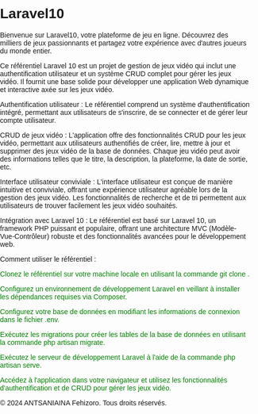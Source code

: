 <!DOCTYPE html>
<html lang="fr">
<head>
    <meta charset="UTF-8">
    <meta name="viewport" content="width=device-width, initial-scale=1.0">
    <title>Laravel10</title>
    <link rel="stylesheet" href="styles.css">
</head>
<body>
<style>
    body {
    font-family: Arial, sans-serif;
    margin: 0;
    padding: 0;
}

.container {
    max-width: 800px;
    margin: 100px auto;
    text-align: center;
}

.title {
    font-size: 3em;
    color: #333;
}

.description {
    font-size: 1.2em;
    color: #666;
    margin-top: 20px;
}

footer {
    background-color: #333;
    color: #fff;
    padding: 20px 0;
    text-align: center;
    position: fixed;
    width: 100%;
    bottom: 0;
}

.footer-content {
    max-width: 800px;
    margin: 0 auto;
}

.footer-content p {
    margin: 0;
}

.footer-content .copyright {
    font-size: 0.8em;
}

</style>
    <div class="container">
        <h1 class="title">Laravel10</h1>
        <p class="description">Bienvenue sur Laravel10, votre plateforme de jeu en ligne. Découvrez des milliers de jeux passionnants et partagez votre expérience avec d'autres joueurs du monde entier.</p>
        <p>Ce référentiel Laravel 10 est un projet de gestion de jeux vidéo qui inclut une authentification utilisateur et un système CRUD complet pour gérer les jeux vidéo. Il fournit une base solide pour développer une application Web dynamique et interactive axée sur les jeux vidéo.
        </p>
        <p>Authentification utilisateur : Le référentiel comprend un système d'authentification intégré, permettant aux utilisateurs de s'inscrire, de se connecter et de gérer leur compte utilisateur.
        </p>
        <p>CRUD de jeux vidéo : L'application offre des fonctionnalités CRUD pour les jeux vidéo, permettant aux utilisateurs authentifiés de créer, lire, mettre à jour et supprimer des jeux vidéo de la base de données. Chaque jeu vidéo peut avoir des informations telles que le titre, la description, la plateforme, la date de sortie, etc.
        </p>
        <p>Interface utilisateur conviviale : L'interface utilisateur est conçue de manière intuitive et conviviale, offrant une expérience utilisateur agréable lors de la gestion des jeux vidéo. Les fonctionnalités de recherche et de tri permettent aux utilisateurs de trouver facilement les jeux vidéo souhaités.
        </p>
        <p>Intégration avec Laravel 10 : Le référentiel est basé sur Laravel 10, un framework PHP puissant et populaire, offrant une architecture MVC (Modèle-Vue-Contrôleur) robuste et des fonctionnalités avancées pour le développement web.
        </p>
        <p>Comment utiliser le référentiel :
        </p>
        <p style="color:green">Clonez le référentiel sur votre machine locale en utilisant la commande git clone <URL_du_référentiel>.
        </p>
        <p style="color:green">Configurez un environnement de développement Laravel en veillant à installer les dépendances requises via Composer.
        </p>
        <p style="color:green">Configurez votre base de données en modifiant les informations de connexion dans le fichier .env.
        </p>
        <p style="color:green">Exécutez les migrations pour créer les tables de la base de données en utilisant la commande php artisan migrate.
        </p>
        <p style="color:green">Exécutez le serveur de développement Laravel à l'aide de la commande php artisan serve.
        </p>
        <p style="color:green">Accédez à l'application dans votre navigateur et utilisez les fonctionnalités d'authentification et de CRUD pour gérer les jeux vidéo.
        </p>
    </div>
    <footer>
        <p class="copyright">© 2024 ANTSANIAINA Fehizoro. Tous droits réservés.</p>
    </footer>
</body>
</html>
